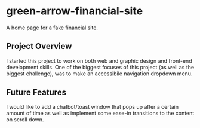 # green-arrow-financial-site
A home page for a fake financial site.

## Project Overview
I started this project to work on both web and graphic design and front-end development skills. One of the biggest focuses of this project (as well as the biggest challenge), was to make an accessibile navigation dropdown menu.

## Future Features
I would like to add a chatbot/toast window that pops up after a certain amount of time as well as implement some ease-in transitions to the content on scroll down.


